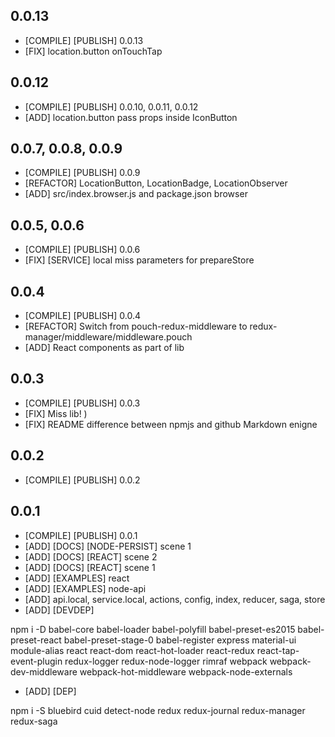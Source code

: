 ## 0.0.13

* [COMPILE] [PUBLISH] 0.0.13
* [FIX] location.button onTouchTap

## 0.0.12

* [COMPILE] [PUBLISH] 0.0.10, 0.0.11, 0.0.12
* [ADD] location.button pass props inside IconButton

## 0.0.7, 0.0.8, 0.0.9

* [COMPILE] [PUBLISH] 0.0.9
* [REFACTOR] LocationButton, LocationBadge, LocationObserver
* [ADD] src/index.browser.js and package.json browser

## 0.0.5, 0.0.6

* [COMPILE] [PUBLISH] 0.0.6
* [FIX] [SERVICE] local miss parameters for prepareStore

## 0.0.4

* [COMPILE] [PUBLISH] 0.0.4
* [REFACTOR] Switch from pouch-redux-middleware to redux-manager/middleware/middleware.pouch
* [ADD] React components as part of lib

## 0.0.3

* [COMPILE] [PUBLISH] 0.0.3
* [FIX] Miss lib! )
* [FIX] README difference between npmjs and github Markdown enigne

## 0.0.2

* [COMPILE] [PUBLISH] 0.0.2

## 0.0.1

* [COMPILE] [PUBLISH] 0.0.1
* [ADD] [DOCS] [NODE-PERSIST] scene 1
* [ADD] [DOCS] [REACT] scene 2
* [ADD] [DOCS] [REACT] scene 1
* [ADD] [EXAMPLES] react
* [ADD] [EXAMPLES] node-api
* [ADD] api.local, service.local, actions, config, index, reducer, saga, store
* [ADD] [DEVDEP]

npm i -D babel-core babel-loader babel-polyfill babel-preset-es2015 babel-preset-react babel-preset-stage-0 babel-register express material-ui module-alias react react-dom react-hot-loader react-redux react-tap-event-plugin redux-logger redux-node-logger rimraf webpack webpack-dev-middleware webpack-hot-middleware webpack-node-externals

* [ADD] [DEP]

npm i -S bluebird cuid detect-node redux redux-journal redux-manager redux-saga
